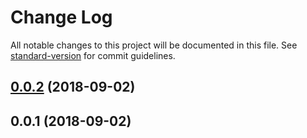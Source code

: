 # Change Log

All notable changes to this project will be documented in this file. See [standard-version](https://github.com/conventional-changelog/standard-version) for commit guidelines.

<a name="0.0.2"></a>

## [0.0.2](https://github.com/dvaJi/react-responsive/compare/v0.0.1...v0.0.2) (2018-09-02)

<a name="0.0.1"></a>

## 0.0.1 (2018-09-02)
